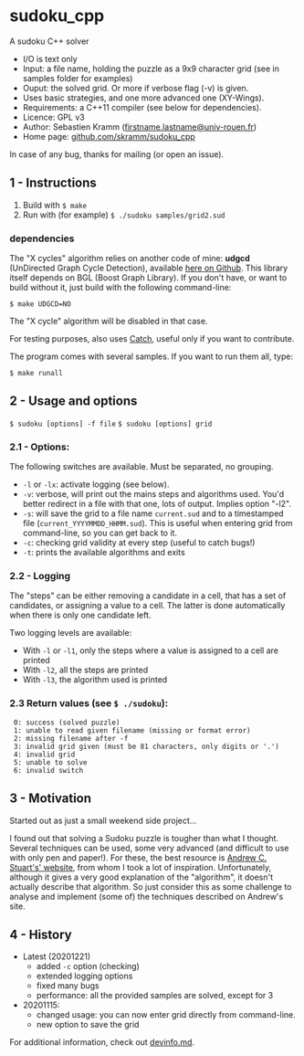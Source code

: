 # sudoku_cpp

A sudoku C++ solver

* I/O is text only
 * Input: a file name, holding the puzzle as a 9x9 character grid (see in samples folder for examples)
 * Ouput: the solved grid. Or more if verbose flag (-v) is given.
* Uses basic strategies, and one more advanced one (XY-Wings).
* Requirements: a C++11 compiler (see below for dependencies).
* Licence: GPL v3
* Author: Sebastien Kramm (firstname.lastname@univ-rouen.fr)
* Home page: [github.com/skramm/sudoku_cpp](https://github.com/skramm/sudoku_cpp)

In case of any bug, thanks for mailing (or open an issue).

## 1 - Instructions

1. Build with `$ make`
2. Run with (for example) `$ ./sudoku samples/grid2.sud`

### dependencies

The "X cycles" algorithm relies on another code of mine: **udgcd** (UnDirected Graph Cycle Detection),
available [here on Github](https://github.com/skramm/udgcd). This library itself depends on BGL
(Boost Graph Library).
If you don't have, or want to build without it, just build with the following command-line:
```
$ make UDGCD=NO
```
The "X cycle" algorithm will be disabled in that case.

For testing purposes, also uses [Catch](https://github.com/philsquared/Catch/), useful only if you want to contribute.


The program comes with several samples. If you want to run them all, type:
```
$ make runall
```

## 2 - Usage and options

`$ sudoku [options] -f file`
`$ sudoku [options] grid`

### 2.1 - Options:

The following switches are available.
Must be separated, no grouping.

* `-l` or `-lx`: activate logging (see below).
* `-v`: verbose, will print out the mains steps and algorithms used.
You'd better redirect in a file with that one, lots of output. Implies option "-l2".
* `-s`: will save the grid to a file name `current.sud` and to a timestamped file (`current_YYYYMMDD_HHMM.sud`).
This is useful when entering grid from command-line, so you can get back to it.
* `-c`: checking grid validity at every step (useful to catch bugs!)
* `-t`: prints the available algorithms and exits

### 2.2 - Logging

The "steps" can be either removing a candidate in a cell, that has a set of candidates, or assigning a value to a cell.
The latter is done automatically when there is only one candidate left.

Two logging levels are available:
* With `-l` or `-l1`, only the steps where a value is assigned to a cell are printed
* With `-l2`, all the steps are printed
* With `-l3`, the algorithm used is printed

### 2.3 Return values (see `$ ./sudoku`):
```
 0: success (solved puzzle)
 1: unable to read given filename (missing or format error)
 2: missing filename after -f
 3: invalid grid given (must be 81 characters, only digits or '.')
 4: invalid grid
 5: unable to solve
 6: invalid switch
```

## 3 - Motivation

Started out as just a small weekend side project...

I found out that solving a Sudoku puzzle is tougher than what I thought.
Several techniques can be used, some very advanced (and difficult to use with only pen and paper!).
For these, the best resource is [Andrew C. Stuart's' website](http://www.sudokuwiki.org/sudoku.htm), from whom I took a lot of inspiration.
Unfortunately, although it gives a very good explanation of the "algorithm", it doesn't actually describe that algorithm.
So just consider this as some challenge to analyse and implement (some of) the techniques described on Andrew's site.

## 4 - History

* Latest (20201221)
  * added `-c` option (checking)
  * extended logging options
  * fixed many bugs
  * performance: all the provided samples are solved, except for 3
* 20201115:
  * changed usage: you can now enter grid directly from command-line.
  * new option to save the grid


For additional information, check out [devinfo.md](devinfo.md).

